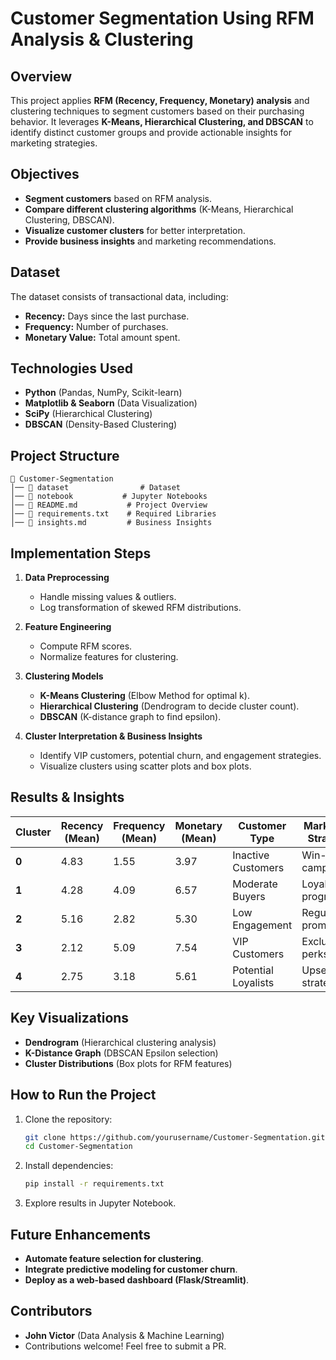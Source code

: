 # **Customer Segmentation Using RFM Analysis & Clustering**  

## **Overview**  
This project applies **RFM (Recency, Frequency, Monetary) analysis** and clustering techniques to segment customers based on their purchasing behavior. It leverages **K-Means, Hierarchical Clustering, and DBSCAN** to identify distinct customer groups and provide actionable insights for marketing strategies.

## **Objectives**  
- **Segment customers** based on RFM analysis.  
- **Compare different clustering algorithms** (K-Means, Hierarchical Clustering, DBSCAN).  
- **Visualize customer clusters** for better interpretation.  
- **Provide business insights** and marketing recommendations.

## **Dataset**  
The dataset consists of transactional data, including:  
- **Recency:** Days since the last purchase.  
- **Frequency:** Number of purchases.  
- **Monetary Value:** Total amount spent.  

## **Technologies Used**  
- **Python** (Pandas, NumPy, Scikit-learn)  
- **Matplotlib & Seaborn** (Data Visualization)  
- **SciPy** (Hierarchical Clustering)  
- **DBSCAN** (Density-Based Clustering)  

## **Project Structure**  
```
📂 Customer-Segmentation  
│── 📂 dataset                # Dataset  
│── 📂 notebook           # Jupyter Notebooks  
│── 📜 README.md           # Project Overview  
│── 📜 requirements.txt    # Required Libraries  
│── 📜 insights.md         # Business Insights  
```

## **Implementation Steps**  
1. **Data Preprocessing**  
   - Handle missing values & outliers.  
   - Log transformation of skewed RFM distributions.  

2. **Feature Engineering**  
   - Compute RFM scores.  
   - Normalize features for clustering.  

3. **Clustering Models**  
   - **K-Means Clustering** (Elbow Method for optimal k).  
   - **Hierarchical Clustering** (Dendrogram to decide cluster count).  
   - **DBSCAN** (K-distance graph to find epsilon).  

4. **Cluster Interpretation & Business Insights**  
   - Identify VIP customers, potential churn, and engagement strategies.  
   - Visualize clusters using scatter plots and box plots.  

## **Results & Insights**  
| Cluster | Recency (Mean) | Frequency (Mean) | Monetary (Mean) | Customer Type | Marketing Strategy |  
|---------|----------------|------------------|-----------------|----------------------|-----------------------------|  
| **0** | 4.83 | 1.55 | 3.97 | Inactive Customers | Win-back campaigns |  
| **1** | 4.28 | 4.09 | 6.57 | Moderate Buyers | Loyalty programs |  
| **2** | 5.16 | 2.82 | 5.30 | Low Engagement | Regular promotions |  
| **3** | 2.12 | 5.09 | 7.54 | VIP Customers | Exclusive perks |  
| **4** | 2.75 | 3.18 | 5.61 | Potential Loyalists | Upselling strategies |  

## **Key Visualizations**  
- **Dendrogram** (Hierarchical clustering analysis)  
- **K-Distance Graph** (DBSCAN Epsilon selection)  
- **Cluster Distributions** (Box plots for RFM features)  

## **How to Run the Project**  
1. Clone the repository:  
   ```sh
   git clone https://github.com/yourusername/Customer-Segmentation.git
   cd Customer-Segmentation
   ```  
2. Install dependencies:  
   ```sh
   pip install -r requirements.txt
   ```  
3. Explore results in Jupyter Notebook.  

## **Future Enhancements**  
- **Automate feature selection for clustering**.  
- **Integrate predictive modeling for customer churn**.  
- **Deploy as a web-based dashboard (Flask/Streamlit)**.  

## **Contributors**  
- **John Victor** (Data Analysis & Machine Learning)  
- Contributions welcome! Feel free to submit a PR.  
